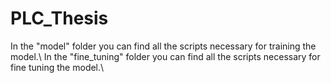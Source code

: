 # PLC_Thesis

In the "model" folder you can find all the scripts necessary for training the model.\\
In the "fine_tuning" folder you can find all the scripts necessary for fine tuning the model.\\
